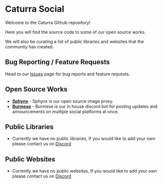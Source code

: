 # Caturra Social

Welcome to the Caturra Github repository!

Here you will find the source code to some of our open source works.

We will also be curating a list of public libraries and websites that the community has created.


## Bug Reporting / Feature Requests

Head to our [Issues](https://github.com/CaturraSocial/.github/issues) page for bug reports and feature requests.



## Open Source Works
- [**Sphynx**](https://github.com/CaturraSocial/Sphynx) - Sphynx is our open source image proxy.
- [**Burmese**](https://github.com/CaturraSocial/Burmese) - Burmese is our in house discord bot for posting updates and announcements on multiple social platforms at once.


## Public Libraries
- Currently we have no public libraries, If you would like to add your own please contact us on [Discord](https://discord.gg/NkUtMFraHg)

## Public Websites
- Currently we have no public websites, If you would like to add your own please contact us on [Discord](https://discord.gg/NkUtMFraHg)
